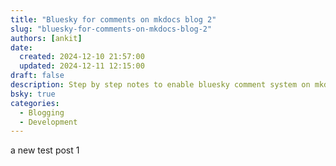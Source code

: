 ```yaml
---
title: "Bluesky for comments on mkdocs blog 2"
slug: "bluesky-for-comments-on-mkdocs-blog-2"
authors: [ankit]
date: 
  created: 2024-12-10 21:57:00
  updated: 2024-12-11 12:15:00
draft: false
description: Step by step notes to enable bluesky comment system on mkdocs blog.
bsky: true
categories:
  - Blogging
  - Development
---
```


a new test post 1
